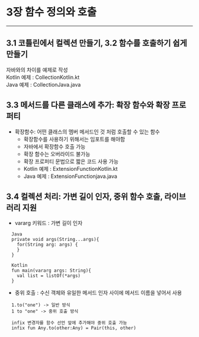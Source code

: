 # 3장 함수 정의와 호출
- - -
## 3.1 코틀린에서 컬렉션 만들기, 3.2 함수를 호출하기 쉽게 만들기
자바와의 차이를 예제로 작성<br>
Kotlin 예제 : CollectionKotlin.kt <br>
Java 예제 : CollectionJava.java

## 3.3 메서드를 다른 클래스에 추가: 확장 함수와 확장 프로퍼티
- 확장함수: 어떤 클래스의 멤버 메서드인 것 처럼 호출할 수 있는 함수
  - 확장함수를 사용하기 위해서는 임포트를 해야함
  - 자바에서 확장함수 호출 가능
  - 확장 함수는 오버라이드 불가능
  - 확장 프로퍼티 문법으로 짧은 코드 사용 가능
  - Kotlin 예제 : ExtensionFunctionKotlin.kt
  - Java 예제 : ExtensionFunctionjava.java

## 3.4 컬렉션 처리: 가변 길이 인자, 중위 함수 호출, 라이브러리 지원
- vararg 키워드 : 가변 길이 인자
```
  Java
  private void args(String...args){
    for(String arg: args) {
    }
  }
  
  Kotlin
  fun main(vararg args: String){
    val list = listOf(*args)
  }
```
- 중위 호출 : 수신 객체와 유일한 메서드 인자 사이에 메서드 이름을 넣어서 사용
```
  1.to("one") -> 일반 방식 
  1 to "one" -> 중위 호출 방식
  
  infix 변경자를 함수 선언 앞에 추가해야 중위 호출 가능
  infix fun Any.to(other:Any) = Pair(this, other)
```

